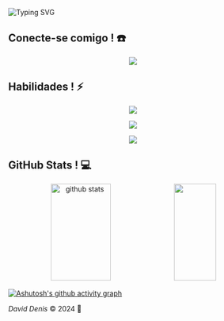 ![Typing SVG](https://readme-typing-svg.herokuapp.com/?color=ffffff&size=33&center=true&vCenter=true&width=1000&lines=Hello+guys!+My+name+is+David+Denis;I'm+from+Brazil;I'm+Full-Stack+Python+Developer;)

## Conecte-se comigo ! ☎️
<p align="center">
  <a href="https://skillicons.dev">
    <img src="https://skillicons.dev/icons?i=gmail,linkedin" />
  </a>
</p>

## Habilidades ! ⚡

<p align="center">
  <a href="https://skillicons.dev">
    <img src="https://skillicons.dev/icons?i=py,kotlin,js,html,css,react,vue" />
  </a>
</p>
<p align="center">
  <a href="https://skillicons.dev">
    <img src="https://skillicons.dev/icons?i=sqlite,mysql,mongodb,nodejs,postman,flask,express" />
  </a>
</p>
<p align="center">
  <a href="https://skillicons.dev">
    <img src="https://skillicons.dev/icons?i=vscode,idea,figma" />
  </a>
</p>


## GitHub Stats ! 💻

<div align="center">  
  <img width="49%" height="195px" src="https://github-readme-stats.vercel.app/api?username=davidenisDEV&show_icons=true&count_private=true&hide_border=true&title_color=ffffff&icon_color=ffffff&text_color=ffffff&bg_color=0d1117" alt="github stats" /> 
  <img width="41%" height="195px" src="https://github-readme-stats.vercel.app/api/top-langs/?username=davidenisDEV&layout=compact&hide_border=true&title_color=ffffff&text_color=ffffff&bg_color=0d1117" />
</div>

[![Ashutosh's github activity graph](https://github-readme-activity-graph.vercel.app/graph?username=davidenisDEV&theme=high-contrast)](https://github.com/ashutosh00710/github-readme-activity-graph)


*David Denis* © 2024 🌱
